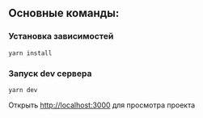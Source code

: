 
## Основные команды:
### Установка зависимостей
```
yarn install
```
### Запуск dev сервера

```
yarn dev
```

Открыть [http://localhost:3000](http://localhost:3000) для просмотра проекта
